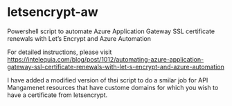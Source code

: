 # letsencrypt-aw
Powershell script to automate Azure Application Gateway SSL certificate renewals with Let’s Encrypt and Azure Automation

For detailed instructions, please visit https://intelequia.com/blog/post/1012/automating-azure-application-gateway-ssl-certificate-renewals-with-let-s-encrypt-and-azure-automation

I have added a modified version of thsi script to do a smilar job for API Mangamenet resources that have custome domains for which you wish to have a certificate from letsencrypt.
